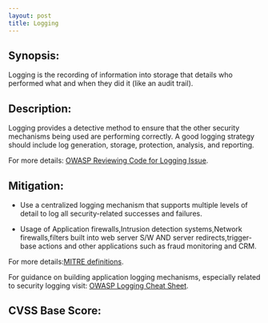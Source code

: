 ```yaml
---
layout: post
title: Logging
---
```

<!---
Logging
-->
Synopsis:
---------------
Logging is the recording of information into storage that details who performed what and when they did it (like an audit trail).

Description:
-------------------
Logging provides a detective method to ensure that the other security mechanisms being used are performing correctly. A good logging strategy should include log generation, storage, protection, analysis, and reporting.

For more details: [OWASP Reviewing Code for Logging Issue](https://www.owasp.org/index.php/Reviewing_Code_for_Logging_Issues).


Mitigation:
----------------
- Use a centralized logging mechanism that supports multiple levels of detail to log all security-related successes and failures.

- Usage of Application firewalls,Intrusion detection systems,Network firewalls,filters built into web server S/W AND server redirects,trigger-base actions and other applications such as fraud monitoring and CRM.

For more details:[MITRE definitions](http://cwe.mitre.org/data/definitions/778.html).

For guidance on building application logging mechanisms, especially related to security logging visit: [OWASP Logging Cheat Sheet](https://www.owasp.org/index.php/Logging_Cheat_Sheet).  

CVSS Base Score:
-----------------------------

